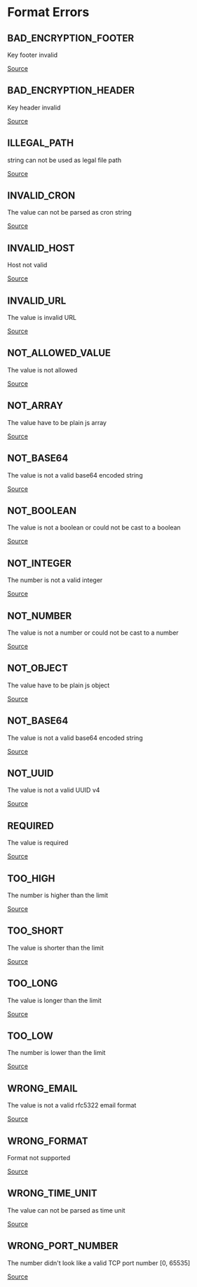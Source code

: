 # Format Errors

## BAD_ENCRYPTION_FOOTER

Key footer invalid

[Source](https://github.com/pustovitDmytro/cottus/blob/b0d0aa920af544e202cf34bd35b9a82c62383dbd/src/errors/format/BAD_ENCRYPTION_FOOTER.js#L6)

## BAD_ENCRYPTION_HEADER

Key header invalid

[Source](https://github.com/pustovitDmytro/cottus/blob/b0d0aa920af544e202cf34bd35b9a82c62383dbd/src/errors/format/BAD_ENCRYPTION_HEADER.js#L5)

## ILLEGAL_PATH

string can not be used as legal file path

[Source](https://github.com/pustovitDmytro/cottus/blob/b0d0aa920af544e202cf34bd35b9a82c62383dbd/src/errors/format/ILLEGAL_PATH.js#L5)

## INVALID_CRON

The value can not be parsed as cron string

[Source](https://github.com/pustovitDmytro/cottus/blob/b0d0aa920af544e202cf34bd35b9a82c62383dbd/src/errors/format/INVALID_CRON.js#L5)

## INVALID_HOST

Host not valid

[Source](https://github.com/pustovitDmytro/cottus/blob/b0d0aa920af544e202cf34bd35b9a82c62383dbd/src/errors/format/INVALID_HOST.js#L5)

## INVALID_URL

The value is invalid URL

[Source](https://github.com/pustovitDmytro/cottus/blob/b0d0aa920af544e202cf34bd35b9a82c62383dbd/src/errors/format/INVALID_URL.js#L5)

## NOT_ALLOWED_VALUE

The value is not allowed

[Source](https://github.com/pustovitDmytro/cottus/blob/b0d0aa920af544e202cf34bd35b9a82c62383dbd/src/errors/format/NOT_ALLOWED_VALUE.js#L5)

## NOT_ARRAY

The value have to be plain js array

[Source](https://github.com/pustovitDmytro/cottus/blob/b0d0aa920af544e202cf34bd35b9a82c62383dbd/src/errors/format/NOT_ARRAY.js#L5)

## NOT_BASE64

The value is not a valid base64 encoded string

[Source](https://github.com/pustovitDmytro/cottus/blob/b0d0aa920af544e202cf34bd35b9a82c62383dbd/src/errors/format/NOT_BASE64.js#L5)

## NOT_BOOLEAN

The value is not a boolean or could not be cast to a boolean

[Source](https://github.com/pustovitDmytro/cottus/blob/b0d0aa920af544e202cf34bd35b9a82c62383dbd/src/errors/format/NOT_BOOLEAN.js#L5)

## NOT_INTEGER

The number is not a valid integer

[Source](https://github.com/pustovitDmytro/cottus/blob/b0d0aa920af544e202cf34bd35b9a82c62383dbd/src/errors/format/NOT_INTEGER.js#L5)

## NOT_NUMBER

The value is not a number or could not be cast to a number

[Source](https://github.com/pustovitDmytro/cottus/blob/b0d0aa920af544e202cf34bd35b9a82c62383dbd/src/errors/format/NOT_NUMBER.js#L5)

## NOT_OBJECT

The value have to be plain js object

[Source](https://github.com/pustovitDmytro/cottus/blob/b0d0aa920af544e202cf34bd35b9a82c62383dbd/src/errors/format/NOT_OBJECT.js#L5)

## NOT_BASE64

The value is not a valid base64 encoded string

[Source](https://github.com/pustovitDmytro/cottus/blob/b0d0aa920af544e202cf34bd35b9a82c62383dbd/src/errors/format/NOT_STRING.js#L5)

## NOT_UUID

The value is not a valid UUID v4

[Source](https://github.com/pustovitDmytro/cottus/blob/b0d0aa920af544e202cf34bd35b9a82c62383dbd/src/errors/format/NOT_UUID.js#L5)

## REQUIRED

The value is required

[Source](https://github.com/pustovitDmytro/cottus/blob/b0d0aa920af544e202cf34bd35b9a82c62383dbd/src/errors/format/REQUIRED.js#L5)

## TOO_HIGH

The number is higher than the limit

[Source](https://github.com/pustovitDmytro/cottus/blob/b0d0aa920af544e202cf34bd35b9a82c62383dbd/src/errors/format/TOO_HIGH.js#L5)

## TOO_SHORT

The value is shorter than the limit

[Source](https://github.com/pustovitDmytro/cottus/blob/b0d0aa920af544e202cf34bd35b9a82c62383dbd/src/errors/format/TOO_SHORT.js#L5)

## TOO_LONG

The value is longer than the limit

[Source](https://github.com/pustovitDmytro/cottus/blob/b0d0aa920af544e202cf34bd35b9a82c62383dbd/src/errors/format/TOO_LONG.js#L5)

## TOO_LOW

The number is lower than the limit

[Source](https://github.com/pustovitDmytro/cottus/blob/b0d0aa920af544e202cf34bd35b9a82c62383dbd/src/errors/format/TOO_LOW.js#L5)

## WRONG_EMAIL

The value is not a valid rfc5322 email format

[Source](https://github.com/pustovitDmytro/cottus/blob/b0d0aa920af544e202cf34bd35b9a82c62383dbd/src/errors/format/WRONG_EMAIL.js#L5)

## WRONG_FORMAT

Format not supported

[Source](https://github.com/pustovitDmytro/cottus/blob/b0d0aa920af544e202cf34bd35b9a82c62383dbd/src/errors/format/WRONG_FORMAT.js#L5)

## WRONG_TIME_UNIT

The value can not be parsed as time unit

[Source](https://github.com/pustovitDmytro/cottus/blob/b0d0aa920af544e202cf34bd35b9a82c62383dbd/src/errors/format/WRONG_TIME_UNIT.js#L5)

## WRONG_PORT_NUMBER

The number didn't look like a valid TCP port number \[0, 65535]

[Source](https://github.com/pustovitDmytro/cottus/blob/b0d0aa920af544e202cf34bd35b9a82c62383dbd/src/errors/format/WRONG_PORT_NUMBER.js#L5)
